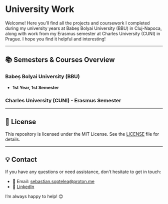 # University Work

Welcome! Here you’ll find all the projects and coursework I completed during my university years at Babeș Bolyai University (BBU) in Cluj-Napoca, along with work from my Erasmus semester at Charles University (CUNI) in Prague. I hope you find it helpful and interesting!

---

## 📚 Semesters & Courses Overview

### Babeș Bolyai University (BBU)

- **1st Year, 1st Semester**  

### Charles University (CUNI) - Erasmus Semester

---

## 📄 License

This repository is licensed under the MIT License. See the [LICENSE](LICENSE) file for details.

---

## 💡 Contact

If you have any questions or need assistance, don’t hesitate to get in touch:  
- 📧 Email: [sebastian.soptelea@proton.me](mailto:sebastian.soptelea@proton.me)  
- 🔗 [LinkedIn](https://www.linkedin.com/in/sebastian-soptelea/)

I’m always happy to help! 😊

